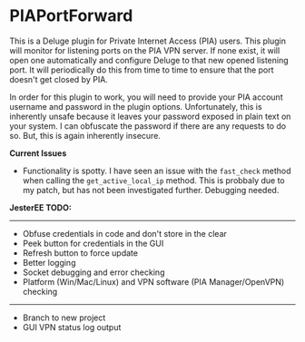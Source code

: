 # PIAPortForward
This is a Deluge plugin for Private Internet Access (PIA) users.  This plugin will monitor for listening ports on the PIA VPN server.  If none exist, it will open one automatically and configure Deluge to that new opened listening port.  It will periodically do this from time to time to ensure that the port doesn't get closed by PIA.

In order for this plugin to work, you will need to provide your PIA account username and password in the plugin options.  Unfortunately, this is inherently unsafe because it leaves your password exposed in plain text on your system.  I can obfuscate the password if there are any requests to do so.  But, this is again inherently insecure.

<b>Current Issues</b>
 * Functionality is spotty. I have seen an issue with the `fast_check` method when calling the `get_active_local_ip` method.  This is probbaly due to my patch, but has not been investigated further.  Debugging needed.

<b>JesterEE TODO:</b>
____
* Obfuse credentials in code and don't store in the clear
* Peek button for credentials in the GUI
* Refresh button to force update
* Better logging
* Socket debugging and error checking
* Platform (Win/Mac/Linux) and VPN software (PIA Manager/OpenVPN) checking
____

* Branch to new project
* GUI VPN status log output
